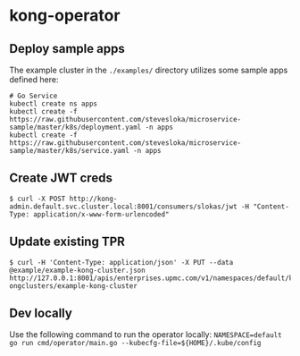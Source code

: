 # kong-operator

## Deploy sample apps

The example cluster in the `./examples/` directory utilizes some sample apps defined here:

```
# Go Service
kubectl create ns apps
kubectl create -f https://raw.githubusercontent.com/stevesloka/microservice-sample/master/k8s/deployment.yaml -n apps
kubectl create -f https://raw.githubusercontent.com/stevesloka/microservice-sample/master/k8s/service.yaml -n apps
```

## Create JWT creds
```
$ curl -X POST http://kong-admin.default.svc.cluster.local:8001/consumers/slokas/jwt -H "Content-Type: application/x-www-form-urlencoded"
```


## Update existing TPR

```
$ curl -H 'Content-Type: application/json' -X PUT --data @example/example-kong-cluster.json http://127.0.0.1:8001/apis/enterprises.upmc.com/v1/namespaces/default/k
ongclusters/example-kong-cluster
```

## Dev locally

Use the following command to run the operator locally:
`NAMESPACE=default  go run cmd/operator/main.go --kubecfg-file=${HOME}/.kube/config`
